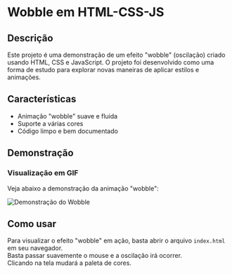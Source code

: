 # Wobble em HTML-CSS-JS

## Descrição

Este projeto é uma demonstração de um efeito "wobble" (oscilação) criado usando HTML, CSS e JavaScript. O projeto foi desenvolvido como uma forma de estudo para explorar novas maneiras de aplicar estilos e animações.

## Características

- Animação "wobble" suave e fluida
- Suporte a várias cores
- Código limpo e bem documentado

## Demonstração

### Visualização em GIF

Veja abaixo a demonstração da animação "wobble":

![Demonstração do Wobble](video-wobble.gif)

## Como usar

Para visualizar o efeito "wobble" em ação, basta abrir o arquivo `index.html` em seu navegador.<br>
Basta passar suavemente o mouse e a oscilação irá ocorrer.<br>
Clicando na tela mudará a paleta de cores.<br>

